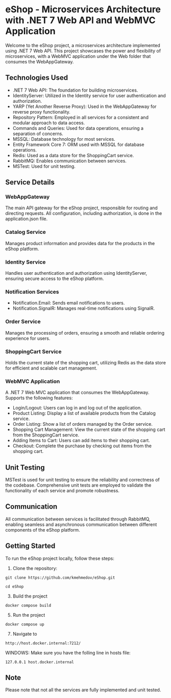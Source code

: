 # eShop - Microservices Architecture with .NET 7 Web API and WebMVC Application
Welcome to the eShop project, a microservices architecture implemented using .NET 7 Web API. This project showcases the power and flexibility of microservices, with a WebMVC application under the Web folder that consumes the WebAppGateway.
  
## Technologies Used
- .NET 7 Web API: The foundation for building microservices.
- IdentityServer: Utilized in the Identity service for user authentication and authorization.
- YARP (Yet Another Reverse Proxy): Used in the WebAppGateway for reverse proxy functionality.
- Repository Pattern: Employed in all services for a consistent and modular approach to data access.
- Commands and Queries: Used for data operations, ensuring a separation of concerns.
- MSSQL: Database technology for most services.
- Entity Framework Core 7: ORM used with MSSQL for database operations.
- Redis: Used as a data store for the ShoppingCart service.
- RabbitMQ: Enables communication between services.
- MSTest: Used for unit testing.

## Service Details
### WebAppGateway
The main API gateway for the eShop project, responsible for routing and directing requests. All configuration, including authorization, is done in the application.json file.

### Catalog Service
Manages product information and provides data for the products in the eShop platform.

### Identity Service
Handles user authentication and authorization using IdentityServer, ensuring secure access to the eShop platform.

### Notification Services
 - Notification.Email: Sends email notifications to users.
 - Notification.SignalR: Manages real-time notifications using SignalR.

### Order Service
Manages the processing of orders, ensuring a smooth and reliable ordering experience for users.

### ShoppingCart Service
Holds the current state of the shopping cart, utilizing Redis as the data store for efficient and scalable cart management.

### WebMVC Application
A .NET 7 Web MVC application that consumes the WebAppGateway. Supports the following features:
 - Login/Logout: Users can log in and log out of the application.
 - Product Listing: Display a list of available products from the Catalog service.
 - Order Listing: Show a list of orders managed by the Order service.
 - Shopping Cart Management: View the current state of the shopping cart from the ShoppingCart service.
 - Adding Items to Cart: Users can add items to their shopping cart.
 - Checkout: Complete the purchase by checking out items from the shopping cart.

## Unit Testing
MSTest is used for unit testing to ensure the reliability and correctness of the codebase. Comprehensive unit tests are employed to validate the functionality of each service and promote robustness.

## Communication
All communication between services is facilitated through RabbitMQ, enabling seamless and asynchronous communication between different components of the eShop platform.

## Getting Started
To run the eShop project locally, follow these steps:

1. Clone the repository:
```
git clone https://github.com/kmehmedov/eShop.git
```
```
cd eShop
```
3. Build the project
```
docker compose build
```
5. Run the project
```
docker compose up
```
7. Navigate to
```
http://host.docker.internal:7212/
```
WINDOWS: Make sure you have the folling line in hosts file:
```
127.0.0.1 host.docker.internal
```

## Note
Please note that not all the services are fully implemented and unit tested.
